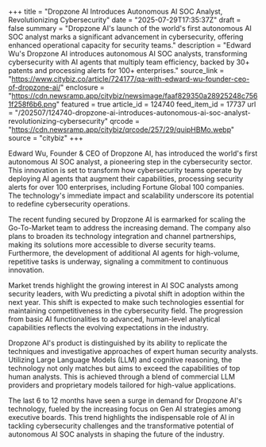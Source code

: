 +++
title = "Dropzone AI Introduces Autonomous AI SOC Analyst, Revolutionizing Cybersecurity"
date = "2025-07-29T17:35:37Z"
draft = false
summary = "Dropzone AI's launch of the world's first autonomous AI SOC analyst marks a significant advancement in cybersecurity, offering enhanced operational capacity for security teams."
description = "Edward Wu's Dropzone AI introduces autonomous AI SOC analysts, transforming cybersecurity with AI agents that multiply team efficiency, backed by 30+ patents and processing alerts for 100+ enterprises."
source_link = "https://www.citybiz.co/article/724177/qa-with-edward-wu-founder-ceo-of-dropzone-ai/"
enclosure = "https://cdn.newsramp.app/citybiz/newsimage/faaf829350a28925248c7561f258f6b6.png"
featured = true
article_id = 124740
feed_item_id = 17737
url = "/202507/124740-dropzone-ai-introduces-autonomous-ai-soc-analyst-revolutionizing-cybersecurity"
qrcode = "https://cdn.newsramp.app/citybiz/qrcode/257/29/quipHBMo.webp"
source = "citybiz"
+++

<p>Edward Wu, Founder & CEO of Dropzone AI, has introduced the world's first autonomous AI SOC analyst, a pioneering step in the cybersecurity sector. This innovation is set to transform how cybersecurity teams operate by deploying AI agents that augment their capabilities, processing security alerts for over 100 enterprises, including Fortune Global 100 companies. The technology's immediate impact and scalability underscore its potential to redefine cybersecurity operations.</p><p>The recent funding secured by Dropzone AI is earmarked for scaling the Go-To-Market team to address the increasing demand. The company also plans to broaden its technology integration and channel partnerships, making its solutions more accessible to diverse security teams. Furthermore, the development of additional AI agents for high-volume, repetitive tasks is underway, signaling a commitment to continuous innovation.</p><p>Market trends highlight the growing interest in AI SOC analysts among security leaders, with Wu predicting a pivotal shift in adoption within the next year. This shift is expected to make such technologies essential for maintaining competitiveness in the cybersecurity field. The progression from basic AI functionalities to advanced, human-level analytical capabilities reflects the evolving expectations in the industry.</p><p>Dropzone AI's product is distinguished by its ability to replicate the techniques and investigative approaches of expert human security analysts. Utilizing Large Language Models (LLM) and cognitive reasoning, the technology not only matches but aims to exceed the capabilities of top human analysts. This is achieved through a blend of commercial LLM providers and proprietary models tailored for high-value applications.</p><p>The last 6 to 12 months have seen a surge in demand for Dropzone AI's technology, fueled by the increasing focus on Gen AI strategies among executive boards. This trend highlights the indispensable role of AI in tackling cybersecurity challenges and the transformative potential of autonomous AI SOC analysts in shaping the future of the industry.</p>